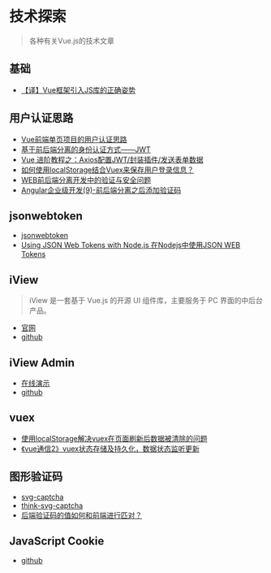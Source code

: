 # 技术探索

> 各种有关Vue.js的技术文章

## 基础

* [【译】Vue框架引入JS库的正确姿势](http://blog.csdn.net/fen747042796/article/details/70660419)

## 用户认证思路

* [Vue前端单页项目的用户认证思路](https://segmentfault.com/q/1010000008430007/a-1020000008465467)
* [基于前后端分离的身份认证方式——JWT](http://blog.csdn.net/riddle1981/article/details/76736518)
* [Vue 进阶教程之：Axios配置JWT/封装插件/发送表单数据](http://www.jianshu.com/p/aeaa353da89b)
* [如何使用localStorage结合Vuex来保存用户登录信息？](https://segmentfault.com/q/1010000012065855)
* [WEB前后端分离开发中的验证与安全问题](http://blog.csdn.net/codercwm/article/details/58607420)
* [Angular企业级开发(9)-前后端分离之后添加验证码](https://zhuanlan.zhihu.com/p/25848610)

## jsonwebtoken

* [jsonwebtoken](https://github.com/auth0/node-jsonwebtoken)
* [Using JSON Web Tokens with Node.js 在Nodejs中使用JSON WEB Tokens](https://cnodejs.org/topic/53c652bfc9507b404446ee40)

## iView

> iView 是一套基于 Vue.js 的开源 UI 组件库，主要服务于 PC 界面的中后台产品。

* [官网](https://www.iviewui.com/)
* [github](https://github.com/iview/iview)

## iView Admin

* [在线演示](https://iview.github.io/iview-admin/#/login)
* [github](https://github.com/iview/iview-admin)

## vuex

* [使用localStorage解决vuex在页面刷新后数据被清除的问题](https://www.cnblogs.com/limengyi/p/6534435.html)
* [《vue通信2》vuex状态存储及持久化，数据状态监听更新](http://www.jianshu.com/p/cd603e148336)

## 图形验证码

* [svg-captcha](https://github.com/lemonce/svg-captcha)
* [think-svg-captcha](https://github.com/thinkjs/think-svg-captcha)
* [后端验证码的值如何和前端进行匹对？](https://segmentfault.com/q/1010000006022962/a-1020000006023034)

## JavaScript Cookie

* [github](https://github.com/js-cookie/js-cookie)